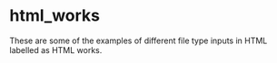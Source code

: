 # html_works
These are some of the examples of different file type inputs in HTML labelled as HTML works.
